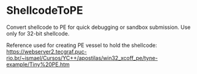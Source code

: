 # ShellcodeToPE
Convert shellcode to PE for quick debugging or sandbox submission. Use only for 32-bit shellcode.


Reference used for creating PE vessel to hold the shellcode:
https://webserver2.tecgraf.puc-rio.br/~ismael/Cursos/YC++/apostilas/win32_xcoff_pe/tyne-example/Tiny%20PE.htm
